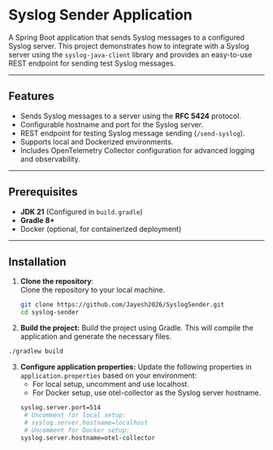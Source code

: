 # Syslog Sender Application  

A Spring Boot application that sends Syslog messages to a configured Syslog server. This project demonstrates how to integrate with a Syslog server using the `syslog-java-client` library and provides an easy-to-use REST endpoint for sending test Syslog messages.  

---

## Features  
- Sends Syslog messages to a server using the **RFC 5424** protocol.  
- Configurable hostname and port for the Syslog server.  
- REST endpoint for testing Syslog message sending (`/send-syslog`).  
- Supports local and Dockerized environments.  
- Includes OpenTelemetry Collector configuration for advanced logging and observability.  

---

## Prerequisites  
- **JDK 21** (Configured in `build.gradle`)  
- **Gradle 8+**  
- Docker (optional, for containerized deployment)  

---

## Installation  

1. **Clone the repository**:  
   Clone the repository to your local machine.  
   ```bash
   git clone https://github.com/Jayesh2026/SyslogSender.git
   cd syslog-sender

2. **Build the project:**
   Build the project using Gradle. This will compile the application and generate the necessary files.
  ```bash
  ./gradlew build
  ```
3. **Configure application properties:**
    Update the following properties in ```application.properties``` based on your environment:
    - For local setup, uncomment and use localhost.
    - For Docker setup, use otel-collector as the Syslog server hostname.
   ```bash
   syslog.server.port=514
    # Uncomment for local setup:
    # syslog.server.hostname=localhost
    # Uncomment for Docker setup:
   syslog.server.hostname=otel-collector
   ```
